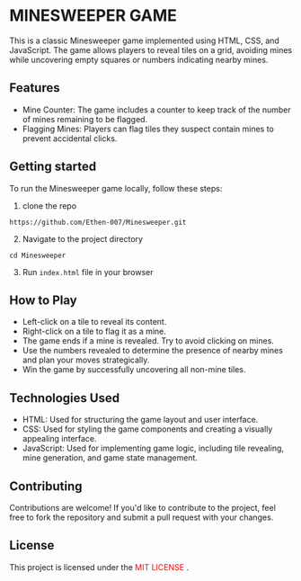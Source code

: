 # MINESWEEPER GAME

This is a classic Minesweeper game implemented using HTML, CSS, and JavaScript. The game allows players to reveal tiles on a grid, avoiding mines while uncovering empty squares or numbers indicating nearby mines.
## Features

- Mine Counter: The game includes a  counter to keep track of the number of mines remaining to be flagged.
- Flagging Mines: Players can flag tiles they suspect contain mines to prevent accidental clicks.

## Getting started 
To run the Minesweeper game locally, follow these steps: <br />
1. clone the repo
```
https://github.com/Ethen-007/Minesweeper.git
```
2. Navigate to the project directory <br />
```
cd Minesweeper
```
3. Run `index.html` file in your browser

## How to Play
- Left-click on a tile to reveal its content.
- Right-click on a tile to flag it as a mine.
- The game ends if a mine is revealed. Try to avoid clicking on mines.
- Use the numbers revealed to determine the presence of nearby mines and plan your moves strategically.
- Win the game by successfully uncovering all non-mine tiles.

## Technologies Used
- HTML: Used for structuring the game layout and user interface.
- CSS: Used for styling the game components and creating a visually appealing interface.
- JavaScript: Used for implementing game logic, including tile revealing, mine generation, and game state management.

## Contributing
Contributions are welcome! If you'd like to contribute to the project, feel free to fork the repository and submit a pull request with your changes.

## License
This project is licensed under the <span style="color:red;">MIT LICENSE</span>
.


